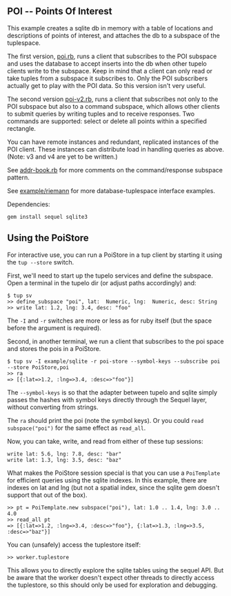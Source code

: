 POI -- Points Of Interest
------

This example creates a sqlite db in memory with a table of locations and descriptions of points of interest, and attaches the db to a subspace of the tuplespace.

The first version, [poi.rb](poi.rb), runs a client that subscribes to the POI subspace and uses the database to accept inserts into the db when other tupelo clients write to the subspace. Keep in mind that a client can only read or take tuples from a subspace it subscribes to. Only the POI subscribers actually get to play with the POI data. So this version isn't very useful.

The second version [poi-v2.rb](poi-v2.rb), runs a client that subscribes not only to the POI subspace but also to a command subspace, which allows other clients to submit queries by writing tuples and to receive responses. Two commands are supported: select or delete all points within a specified rectangle.

You can have remote instances and redundant, replicated instances of the POI client. These instances can distribute load in handling queries as above. (Note: v3 and v4 are yet to be written.)

See [addr-book.rb](../subspaces/addr-book.rb) for more comments on the command/response subspace pattern.

See [example/riemann](example/riemann) for more database-tuplespace interface examples.
 
Dependencies:

    gem install sequel sqlite3


Using the PoiStore
------------------

For interactive use, you can run a PoiStore in a tup client by starting it using the `tup --store` switch.

First, we'll need to start up the tupelo services and define the subspace. Open a terminal in the tupelo dir (or adjust paths accordingly) and:

    $ tup sv
    >> define_subspace "poi", lat:  Numeric, lng:  Numeric, desc: String
    >> write lat: 1.2, lng: 3.4, desc: "foo"

The `-I` and `-r` switches are more or less as for ruby itself (but the space before the argument is required).

Second, in another terminal, we run a client that subscribes to the poi space and stores the pois in a PoiStore.

    $ tup sv -I example/sqlite -r poi-store --symbol-keys --subscribe poi --store PoiStore,poi
    >> ra
    => [{:lat=>1.2, :lng=>3.4, :desc=>"foo"}]

The `--symbol-keys` is so that the adapter between tupelo and sqlite simply passes the hashes with symbol keys directly through the Sequel layer, without converting from strings.

The `ra` should print the poi (note the symbol keys). Or you could `read subspace("poi")` for the same effect as `read_all`.

Now, you can take, write, and read from either of these tup sessions:

    write lat: 5.6, lng: 7.8, desc: "bar"
    write lat: 1.3, lng: 3.5, desc: "baz"

What makes the PoiStore session special is that you can use a `PoiTemplate` for efficient queries using the sqlite indexes. In this example, there are indexes on lat and lng (but not a spatial index, since the sqlite gem doesn't support that out of the box).

    >> pt = PoiTemplate.new subspace("poi"), lat: 1.0 .. 1.4, lng: 3.0 .. 4.0
    >> read_all pt
    => [{:lat=>1.2, :lng=>3.4, :desc=>"foo"}, {:lat=>1.3, :lng=>3.5, :desc=>"baz"}]

You can (unsafely) access the tuplestore itself:

    >> worker.tuplestore

This allows you to directly explore the sqlite tables using the sequel API. But be aware that the worker doesn't expect other threads to directly access the tuplestore, so this should only be used for exploration and debugging.
